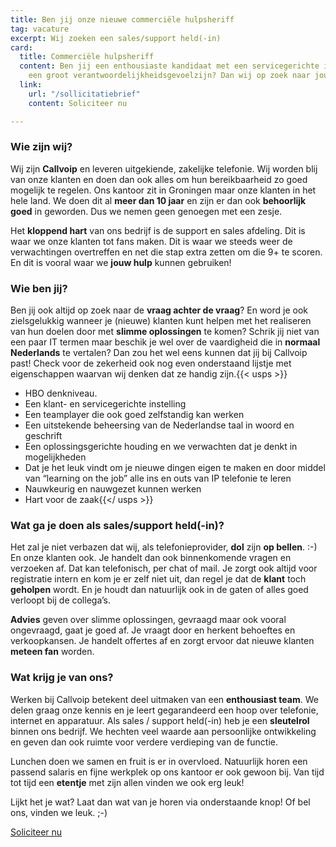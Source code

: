 ```yaml
---
title: Ben jij onze nieuwe commerciële hulpsheriff
tag: vacature
excerpt: Wij zoeken een sales/support held(-in)
card:
  title: Commerciële hulpsheriff
  content: Ben jij een enthousiaste kandidaat met een servicegerichte instelling en
    een groot verantwoordelijkheidsgevoelzijn? Dan wij op zoek naar jou!
  link:
    url: "/sollicitatiebrief"
    content: Soliciteer nu

---
```

### Wie zijn wij?

Wij zijn **Callvoip** en leveren uitgekiende, zakelijke telefonie. Wij worden blij van onze klanten en doen dan ook alles om hun bereikbaarheid zo goed mogelijk te regelen. Ons kantoor zit in Groningen maar onze klanten in het hele land. We doen dit al **meer dan 10 jaar** en zijn er dan ook **behoorlijk goed** in geworden. Dus we nemen geen genoegen met een zesje.

Het **kloppend hart** van ons bedrijf is de support en sales afdeling. Dit is waar we onze klanten tot fans maken. Dit is waar we steeds weer de verwachtingen overtreffen en net die stap extra zetten om die 9+ te scoren. En dit is vooral waar we **jouw hulp** kunnen gebruiken!

### Wie ben jij?

Ben jij ook altijd op zoek naar de **vraag achter de vraag**? En word je ook zielsgelukkig wanneer je (nieuwe) klanten kunt helpen met het realiseren van hun doelen door met **slimme oplossingen** te komen? Schrik jij niet van een paar IT termen maar beschik je wel over de vaardigheid die in **normaal Nederlands** te vertalen? Dan zou het wel eens kunnen dat jij bij Callvoip past! Check voor de zekerheid ook nog even onderstaand lijstje met eigenschappen waarvan wij denken dat ze handig zijn.{{< usps >}}

* HBO denkniveau.
* Een klant- en servicegerichte instelling
* Een teamplayer die ook goed zelfstandig kan werken
* Een uitstekende beheersing van de Nederlandse taal in woord en geschrift
* Een oplossingsgerichte houding en we verwachten dat je denkt in mogelijkheden
* Dat je het leuk vindt om je nieuwe dingen eigen te maken en door middel van “learning on the job” alle ins en outs van IP telefonie te leren
* Nauwkeurig en nauwgezet kunnen werken
* Hart voor de zaak{{</ usps >}}

### Wat ga je doen als sales/support held(-in)?

Het zal je niet verbazen dat wij, als telefonieprovider, **dol** zijn **op bellen**. :-) En onze klanten ook. Je handelt dan ook binnenkomende vragen en verzoeken af. Dat kan telefonisch, per chat of mail. Je zorgt ook altijd voor registratie intern en kom je er zelf niet uit, dan regel je dat de **klant** toch **geholpen** wordt. En je houdt dan natuurlijk ook in de gaten of alles goed verloopt bij de collega’s.

**Advies** geven over slimme oplossingen, gevraagd maar ook vooral ongevraagd, gaat je goed af. Je vraagt door en herkent behoeftes en verkoopkansen. Je handelt offertes af en zorgt ervoor dat nieuwe klanten **meteen fan** worden.

### Wat krijg je van ons?

Werken bij Callvoip betekent deel uitmaken van een **enthousiast team**. We delen graag onze kennis en je leert gegarandeerd een hoop over telefonie, internet en apparatuur. Als sales / support held(-in) heb je een **sleutelrol** binnen ons bedrijf. We hechten veel waarde aan persoonlijke ontwikkeling en geven dan ook ruimte voor verdere verdieping van de functie.

Lunchen doen we samen en fruit is er in overvloed. Natuurlijk horen een passend salaris en fijne werkplek op ons kantoor er ook gewoon bij. Van tijd tot tijd een **etentje** met zijn allen vinden we ook erg leuk!

Lijkt het je wat? Laat dan wat van je horen via onderstaande knop! Of bel ons, vinden we leuk. ;-)

<a href="/sollicitatiebrief" class="button">Soliciteer nu</a>